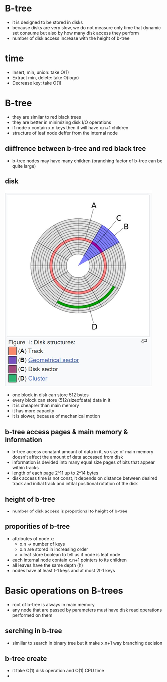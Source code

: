 # B-tree
- it is designed to be stored in disks
- because disks are very slow, we do not measure only time that dynamic set consume but also by how many disk access they perform
- number of disk access increase with the height of b-tree
# time 
- Insert, min, union: take O(1)
- Extract min, delete: take O(logn)
- Decrease key: take O(1)
# B-tree
- they are similar to red black trees
- they are better in minimizing disk I/O operations
- if node x contain x.n keys then it will have x.n+1 children
- structure of leaf node deffer from the internal node
## diiffrence between b-tree and red black tree
- b-tree nodes may have many children (branching factor of b-tree can be quite large)
## disk

![](./images/disk.jpg)

- one block in disk can store 512 bytes
- every block can store (512/sizeofdata) data in it
- it is cheaprer than main memory
- it has more capacity
- it is slower, because of mechanical motion
## b-tree access pages & main memory & information
- b-tree access conatant amount of data in it, so size of main memory doesn't affect the amount of data accessed from disk
- information is devided into many equal size pages of bits that appear within tracks
- length of each page 2^11 up to 2^14 bytes
- disk access time is not const, it depends on distance between desired track and initial track and intital positional rotation of the disk
## height of b-tree
- number of disk access is propotional to height of b-tree 
## proporities of b-tree
- attributes of node x:
   - x.n -> number of keys
   - x.n are stored in increasing order
   - x.leaf store boolean to tell us if node is leaf node
- each internal node contain x.n+1 pointers to its children
- all leaves have the same depth (h)
- nodes have at least t-1 keys and at most 2t-1 keys
# Basic operations on B-trees
- root of b-tree is always in main memory
- any node that are passed by parameters must have disk read operations performed on them
## serching in b-tree
- simillar to search in binary tree but it make x.n+1 way branching decision
## b-tree create
- it take O(1) disk operation and O(1) CPU time
-    
